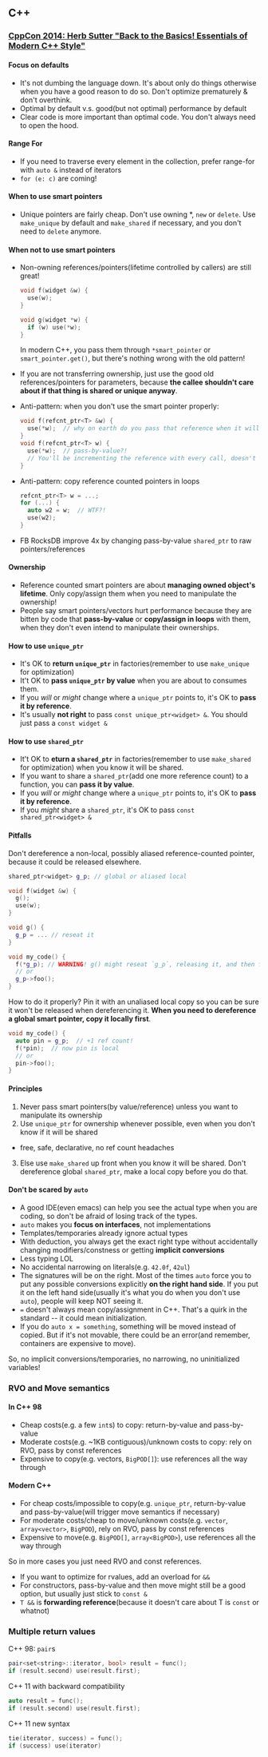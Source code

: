 ## C++

### [CppCon 2014: Herb Sutter "Back to the Basics! Essentials of Modern C++ Style"](https://www.youtube.com/watch?v=xnqTKD8uD64)

#### Focus on defaults

* It's not dumbing the language down. It's about only do things otherwise when you have a good reason to do so. Don't optimize prematurely & don't overthink.
* Optimal by default v.s. good(but not optimal) performance by default
* Clear code is more important than optimal code. You don't always need to open the hood.

#### Range For

* If you need to traverse every element in the collection, prefer range-for with `auto &` instead of iterators
* `for (e: c)` are coming!

#### When to use smart pointers

* Unique pointers are fairly cheap. Don't use owning *, `new` or `delete`. Use `make_unique` by default and `make_shared` if necessary, and you don't need to `delete` anymore.

#### When not to use smart pointers

* Non-owning references/pointers(lifetime controlled by callers) are still great!

  ```cpp
  void f(widget &w) {
    use(w);
  }

  void g(widget *w) {
    if (w) use(*w);
  }
  ```
  In modern C++, you pass them through `*smart_pointer` or `smart_pointer.get()`, but there's nothing wrong with the old pattern!
* If you are not transferring ownership, just use the good old references/pointers for parameters, because **the callee shouldn't care about if that thing is shared or unique anyway**.
* Anti-pattern: when you don't use the smart pointer properly:

  ```cpp
  void f(refcnt_ptr<T> &w) {
    use(*w);  // why on earth do you pass that reference when it will be counted?
  }
  void f(refcnt_ptr<T> w) {
    use(*w);  // pass-by-value?!
    // You'll be incrementing the reference with every call, doesn't it hurt?
  }
  ```
* Anti-pattern: copy reference counted pointers in loops

  ```cpp
  refcnt_ptr<T> w = ...;
  for (...) {
    auto w2 = w;  // WTF?!
    use(w2);
  }
  ```
* FB RocksDB improve 4x by changing pass-by-value `shared_ptr` to raw pointers/references

#### Ownership

* Reference counted smart pointers are about **managing owned object's lifetime**. Only copy/assign them when you need to manipulate the ownership!
* People say smart pointers/vectors hurt performance because they are bitten by code that **pass-by-value** or **copy/assign in loops** with them, when they don't even intend to manipulate their ownerships.

#### How to use `unique_ptr`

* It's OK to **return `unique_ptr`** in factories(remember to use `make_unique` for optimization)
* It't OK to **pass `unique_ptr` by value** when you are about to consumes them.
* If you *will* or *might* change where a `unique_ptr` points to, it's OK to **pass it by reference**.
* It's usually **not right** to pass `const unique_ptr<widget> &`. You should just pass a `const widget &`

#### How to use `shared_ptr`

* It't OK to **eturn a `shared_ptr`** in factories(remember to use `make_shared` for optimization) when you know it will be shared.
* If you want to share a `shared_ptr`(add one more reference count) to a function, you can **pass it by value**.
* If you *will* or *might* change where a `unique_ptr` points to, it's OK to **pass it by reference**.
* If you *might* share a `shared_ptr`, it's OK to pass `const shared_ptr<widget> &`

#### Pitfalls

Don't dereference a non-local, possibly aliased reference-counted pointer, because it could be released elsewhere.

```cpp
shared_ptr<widget> g_p; // global or aliased local

void f(widget &w) {
  g();
  use(w);
}

void g() {
  g_p = ... // reseat it
}

void my_code() {
  f(*g_p); // WARNING! g() might reseat `g_p`, releasing it, and then f() will dereference it with `use(w)`
  // or
  g_p->foo();
}
```

How to do it properly? Pin it with an unaliased local copy so you can be sure it won't be released when dereferencing it. **When you need to dereference a global smart pointer, copy it locally first**.

```cpp
void my_code() {
  auto pin = g_p;  // +1 ref count!
  f(*pin);  // now pin is local
  // or
  pin->foo();
}
```

#### Principles

1. Never pass smart pointers(by value/reference) unless you want to manipulate its ownership
2. Use `unique_ptr` for ownership whenever possible, even when you don't know if it will be shared
  * free, safe, declarative, no ref count headaches
3. Else use `make_shared` up front when you know it will be shared. Don't dereference global `shared_ptr`, make a local copy before you do that.

#### Don't be scared by `auto`

* A good IDE(even emacs) can help you see the actual type when you are coding, so don't be afraid of losing track of the types.
* `auto` makes you **focus on interfaces**, not implementations
* Templates/temporaries already ignore actual types
* With deduction, you always get the exact right type without accidentally changing modifiers/constness or getting **implicit conversions**
* Less typing LOL
* No accidental narrowing on literals(e.g. `42.0f`, `42ul`)
* The signatures will be on the right. Most of the times `auto` force you to put any possible conversions explicitly **on the right hand side**. If you put it on the left hand side(usually it's what you do when you don't use `auto`), people will keep NOT seeing it.
* `=` doesn't always mean copy/assignment in C++. That's a quirk in the standard -- it could mean initialization.
* If you do `auto x = something`, something will be moved instead of copied. But if it's not movable, there could be an error(and remember, containers are expensive to move).

So, no implicit conversions/temporaries, no narrowing, no uninitialized variables!

### RVO and Move semantics

#### In C++ 98

* Cheap costs(e.g. a few `int`s) to copy: return-by-value and pass-by-value
* Moderate costs(e.g. ~1KB contiguous)/unknown costs to copy: rely on RVO, pass by const references
* Expensive to copy(e.g. vectors, `BigPOD[]`): use references all the way through

#### Modern C++

* For cheap costs/impossible to copy(e.g. `unique_ptr`, return-by-value and pass-by-value(will trigger move semantics if necessary)
* For moderate costs/cheap to move/unknown costs(e.g. `vector`, `array<vector>`, `BigPOD`), rely on RVO, pass by const references
* Expensive to move(e.g. `BigPOD[]`, `array<BigPOD>`), use references all the way through

So in more cases you just need RVO and const references.

* If you want to optimize for rvalues, add an overload for `&&`
* For constructors, pass-by-value and then move might still be a good option, but usually just stick to `const &`
* `T &&` is **forwarding reference**(because it doesn't care about T is `const` or whatnot)

### Multiple return values

C++ 98: `pair`s

```cpp
pair<set<string>::iterator, bool> result = func();
if (result.second) use(result.first);
```

C++ 11 with backward compatibility

```cpp
auto result = func();
if (result.second) use(result.first);
```

C++ 11 new syntax

```cpp
tie(iterator, success) = func();
if (success) use(iterator)
```